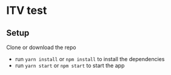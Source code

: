 # ITV test

## Setup

Clone or download the repo

- run `yarn install` or `npm install` to install the dependencies
- run `yarn start` or `npm start` to start the app
